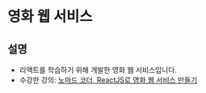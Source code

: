 # 영화 웹 서비스

## 설명
- 리액트를 학습하기 위해 개발한 영화 웹 서비스입니다.
- 수강한 강의: [노마드 코더, ReactJS로 영화 웹 서비스 만들기](https://nomadcoders.co/react-for-beginners)

